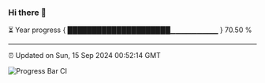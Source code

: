 ### Hi there 👋

⏳ Year progress { █████████████████████▁▁▁▁▁▁▁▁▁ } 70.50 %

---

⏰ Updated on Sun, 15 Sep 2024 00:52:14 GMT

![Progress Bar CI](https://github.com/Shyam-Makwana/GitHub-Actions-Demo/workflows/Progress%20Bar%20CI/badge.svg)
